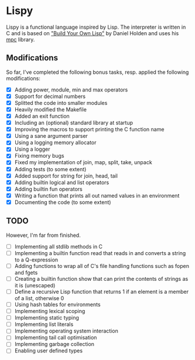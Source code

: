 # Lispy
Lispy is a functional language inspired by Lisp. The interpreter is written in C and is based on ["Build Your Own Lisp"](https://buildyourownlisp.com/) by Daniel Holden and uses his [mpc](https://github.com/orangeduck/mpc) library.

## Modifications
So far, I've completed the following bonus tasks, resp. applied the following modifications:
- [X] Adding power, module, min and max operators
- [X] Support for decimal numbers
- [X] Splitted the code into smaller modules
- [X] Heavily modified the Makefile
- [X] Added an exit function
- [X] Including an (optional) standard library at startup
- [X] Improving the macros to support printing the C function name
- [X] Using a sane argument parser
- [X] Using a logging memory allocator
- [X] Using a logger
- [X] Fixing memory bugs
- [X] Fixed my implementation of join, map, split, take, unpack
- [X] Adding tests (to some extent)
- [X] Added support for string for join, head, tail
- [X] Adding builtin logical and list operators
- [X] Adding builtin fun operators
- [X] Writing a function that prints all out named values in an environment
- [X] Documenting the code (to some extent)

## TODO
However, I'm far from finished.
- [ ] Implementing all stdlib methods in C
- [ ] Implementing a builtin function read that reads in and converts a string to a Q-expression
- [ ] Adding functions to wrap all of C's file handling functions such as fopen and fgets
- [ ] Creating a builtin function show that can print the contents of strings as it is (unescaped)
- [ ] Define a recursive Lisp function that returns 1 if an element is a member of a list, otherwise 0
- [ ] Using hash tables for environments
- [ ] Implementing lexical scoping
- [ ] Implementing static typing
- [ ] Implementing list literals
- [ ] Implementing operating system interaction
- [ ] Implementing tail call optimisation
- [ ] Implementing garbage collection
- [ ] Enabling user defined types
